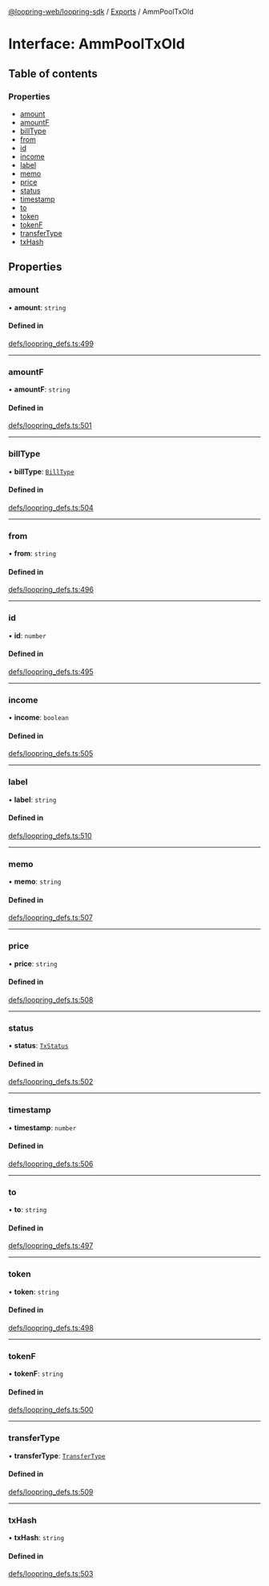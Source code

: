 [@loopring-web/loopring-sdk](../README.md) / [Exports](../modules.md) / AmmPoolTxOld

# Interface: AmmPoolTxOld

## Table of contents

### Properties

- [amount](AmmPoolTxOld.md#amount)
- [amountF](AmmPoolTxOld.md#amountf)
- [billType](AmmPoolTxOld.md#billtype)
- [from](AmmPoolTxOld.md#from)
- [id](AmmPoolTxOld.md#id)
- [income](AmmPoolTxOld.md#income)
- [label](AmmPoolTxOld.md#label)
- [memo](AmmPoolTxOld.md#memo)
- [price](AmmPoolTxOld.md#price)
- [status](AmmPoolTxOld.md#status)
- [timestamp](AmmPoolTxOld.md#timestamp)
- [to](AmmPoolTxOld.md#to)
- [token](AmmPoolTxOld.md#token)
- [tokenF](AmmPoolTxOld.md#tokenf)
- [transferType](AmmPoolTxOld.md#transfertype)
- [txHash](AmmPoolTxOld.md#txhash)

## Properties

### amount

• **amount**: `string`

#### Defined in

[defs/loopring_defs.ts:499](https://github.com/Loopring/loopring_sdk/blob/acbd5a2/src/defs/loopring_defs.ts#L499)

___

### amountF

• **amountF**: `string`

#### Defined in

[defs/loopring_defs.ts:501](https://github.com/Loopring/loopring_sdk/blob/acbd5a2/src/defs/loopring_defs.ts#L501)

___

### billType

• **billType**: [`BillType`](../enums/BillType.md)

#### Defined in

[defs/loopring_defs.ts:504](https://github.com/Loopring/loopring_sdk/blob/acbd5a2/src/defs/loopring_defs.ts#L504)

___

### from

• **from**: `string`

#### Defined in

[defs/loopring_defs.ts:496](https://github.com/Loopring/loopring_sdk/blob/acbd5a2/src/defs/loopring_defs.ts#L496)

___

### id

• **id**: `number`

#### Defined in

[defs/loopring_defs.ts:495](https://github.com/Loopring/loopring_sdk/blob/acbd5a2/src/defs/loopring_defs.ts#L495)

___

### income

• **income**: `boolean`

#### Defined in

[defs/loopring_defs.ts:505](https://github.com/Loopring/loopring_sdk/blob/acbd5a2/src/defs/loopring_defs.ts#L505)

___

### label

• **label**: `string`

#### Defined in

[defs/loopring_defs.ts:510](https://github.com/Loopring/loopring_sdk/blob/acbd5a2/src/defs/loopring_defs.ts#L510)

___

### memo

• **memo**: `string`

#### Defined in

[defs/loopring_defs.ts:507](https://github.com/Loopring/loopring_sdk/blob/acbd5a2/src/defs/loopring_defs.ts#L507)

___

### price

• **price**: `string`

#### Defined in

[defs/loopring_defs.ts:508](https://github.com/Loopring/loopring_sdk/blob/acbd5a2/src/defs/loopring_defs.ts#L508)

___

### status

• **status**: [`TxStatus`](../enums/TxStatus.md)

#### Defined in

[defs/loopring_defs.ts:502](https://github.com/Loopring/loopring_sdk/blob/acbd5a2/src/defs/loopring_defs.ts#L502)

___

### timestamp

• **timestamp**: `number`

#### Defined in

[defs/loopring_defs.ts:506](https://github.com/Loopring/loopring_sdk/blob/acbd5a2/src/defs/loopring_defs.ts#L506)

___

### to

• **to**: `string`

#### Defined in

[defs/loopring_defs.ts:497](https://github.com/Loopring/loopring_sdk/blob/acbd5a2/src/defs/loopring_defs.ts#L497)

___

### token

• **token**: `string`

#### Defined in

[defs/loopring_defs.ts:498](https://github.com/Loopring/loopring_sdk/blob/acbd5a2/src/defs/loopring_defs.ts#L498)

___

### tokenF

• **tokenF**: `string`

#### Defined in

[defs/loopring_defs.ts:500](https://github.com/Loopring/loopring_sdk/blob/acbd5a2/src/defs/loopring_defs.ts#L500)

___

### transferType

• **transferType**: [`TransferType`](../enums/TransferType.md)

#### Defined in

[defs/loopring_defs.ts:509](https://github.com/Loopring/loopring_sdk/blob/acbd5a2/src/defs/loopring_defs.ts#L509)

___

### txHash

• **txHash**: `string`

#### Defined in

[defs/loopring_defs.ts:503](https://github.com/Loopring/loopring_sdk/blob/acbd5a2/src/defs/loopring_defs.ts#L503)
